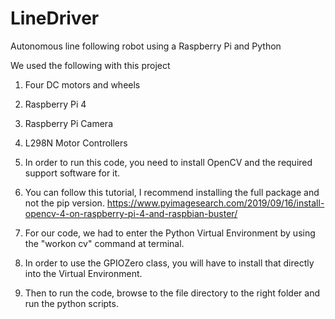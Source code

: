 # LineDriver
Autonomous line following robot using a Raspberry Pi and Python

We used the following with this project
1) Four DC motors and wheels
2) Raspberry Pi 4
3) Raspberry Pi Camera
4) L298N Motor Controllers

1) In order to run this code, you need to install OpenCV and the required support software for it.
2) You can follow this tutorial, I recommend installing the full package and not the pip version.
  https://www.pyimagesearch.com/2019/09/16/install-opencv-4-on-raspberry-pi-4-and-raspbian-buster/
3) For our code, we had to enter the Python Virtual Environment by using the "workon cv" command at terminal.
4) In order to use the GPIOZero class, you will have to install that directly into the Virtual Environment.
5) Then to run the code, browse to the file directory to the right folder and run the python scripts.
